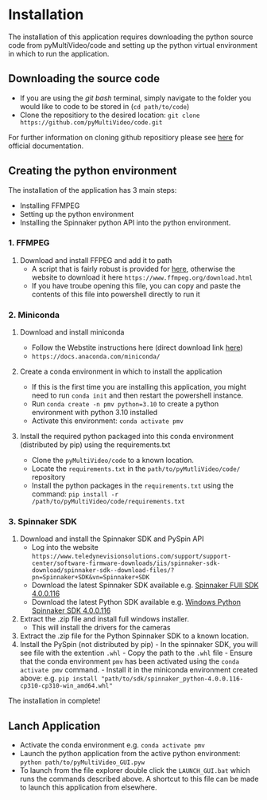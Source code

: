 
# Installation

The installation of this application requires downloading the python source code from pyMultiVideo/code and setting up the python virtual environment in which to run the application.

## Downloading the source code

- If you are using the *git bash* terminal, simply navigate to the folder you would like to code to be stored in (`cd path/to/code`)
- Clone the repositiory to the desired location: `git clone https://github.com/pyMultiVideo/code.git`

For further information on cloning github repositiory please see [here](https://docs.github.com/en/repositories/creating-and-managing-repositories/cloning-a-repository) for official documentation.

## Creating the python environment

The installation of the application has 3 main steps:

- Installing FFMPEG
- Setting up the python environment
- Installing the Spinnaker python API into the python environment.

### 1. FFMPEG

1. Download and install FFPEG and add it to path
   - A script that is fairly robust is provided for [here](https://gist.github.com/AnjanaMadu/5f9689e9572492a50089f4a74b9b8de5), otherwise the website to download it here `https://www.ffmpeg.org/download.html`
   - If you have troube opening this file, you can copy and paste the contents of this file into powershell directly to run it

### 2. Miniconda

1. Download and install miniconda
      - Follow the Webstite instructions here (direct download link [here](https://repo.anaconda.com/miniconda/Miniconda3-latest-Windows-x86_64.exe))
      - `https://docs.anaconda.com/miniconda/`

2. Create a conda environment in which to install the application
      - If this is the first time you are installing this application, you might need to run `conda init` and then restart the powershell instance.
      - Run `conda create -n pmv python=3.10` to create a python environment with python 3.10 installed
      - Activate this environment: `conda activate pmv`
3. Install the required python packaged into this conda environment (distributed by pip) using the requirements.txt
      - Clone the `pyMultiVideo/code` to a known location.
      - Locate the `requirements.txt` in the `path/to/pyMutliVideo/code/` repository
      - Install the python packages in the `requirements.txt` using the command: `pip install -r /path/to/pyMultiVideo/code/requirements.txt`

### 3. Spinnaker SDK

1. Download and install the Spinnaker SDK and PySpin API
      - Log into the website `https://www.teledynevisionsolutions.com/support/support-center/software-firmware-downloads/iis/spinnaker-sdk-download/spinnaker-sdk--download-files/?pn=Spinnaker+SDK&vn=Spinnaker+SDK`
      - Download the latest Spinnaker SDK available e.g. [Spinnaker FUll SDK 4.0.0.116](https://flir.netx.net/file/asset/59416/original/attachment)
      - Download the latest Python SDK available e.g. [Windows Python Spinnaker SDK 4.0.0.116](https://flir.netx.net/file/asset/59416/original/attachment)
2. Extract the .zip file and install full windows installer.
      - This will install the drivers for the cameras
3. Extract the .zip file for the Python Spinnaker SDK to a known location.
4. Install the PySpin (not distributed by pip)
       - In the spinnaker SDK, you will see file with the extention `.whl`
       - Copy the path to the `.whl` file
       - Ensure that the conda environment `pmv` has been activated using the `conda activate pmv` command.
       - Install it in the miniconda environment created above: e.g. `pip install "path/to/sdk/spinnaker_python-4.0.0.116-cp310-cp310-win_amd64.whl"`

The installation in complete!

## Lanch Application

- Activate the conda environment e.g. `conda activate pmv`
- Launch the python application from the active python environment: `python path/to/pyMultiVideo_GUI.pyw`
- To launch from the file explorer double click the `LAUNCH_GUI.bat` which runs the commands described above. A shortcut to this file can be made to launch this application from elsewhere.
